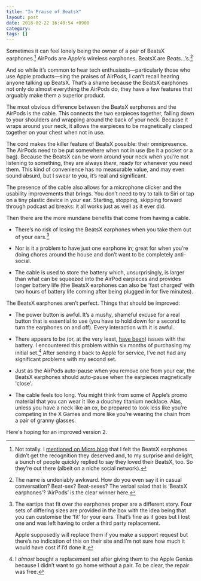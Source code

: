 ```yaml
---
title: "In Praise of BeatsX"
layout: post
date: 2018-02-22 16:40:54 +0900
category:
tags: []
---
```


Sometimes it can feel lonely being the owner of a pair of BeatsX earphones.[^1] AirPods are _Apple_’s wireless earphones. BeatsX are _Beats_…’s.[^2]

And so while it’s common to hear tech enthusiasts—particularly those who use Apple products—sing the praises of AirPods, I can’t recall hearing anyone talking up BeatsX. That’s a shame because the BeatsX earphones not only do almost everything the AirPods do, they have a few features that arguably make them a superior product.

The most obvious difference between the BeatsX earphones and the AirPods is the cable. This connects the two earpieces together, falling down to your shoulders and wrapping around the back of your neck. Because it wraps around your neck, it allows the earpieces to be magnetically clasped together on your chest when not in use.

The cord makes the killer feature of BeatsX possible: their omnipresence. The AirPods need to be put somewhere when not in use (be it a pocket or a bag). Because the BeatsX can be worn around your neck when you’re not listening to something, they are always  _there_, ready for whenever you need them. This kind of convenience has no measurable value, and may even sound absurd, but I swear to you, it’s real and significant.

The presence of the cable also allows for a microphone clicker and the usability improvements that brings. You don’t need to try to talk to Siri or tap on a tiny plastic device in your ear. Starting, stopping, skipping forward through podcast ad breaks: it all works just as well as it ever did.

Then there are the more mundane benefits that come from having a cable.

* There’s no risk of losing the BeatsX earphones when you take them out of your ears.[^3]

* Nor is it a problem to have just one earphone in; great for when you’re doing chores around the house and don’t want to be completely anti-social.

* The cable is used to store the battery which, unsurprisingly, is larger than what can be squeezed into the AirPod earpieces and provides longer battery life (the BeatsX earphones can also be 'fast charged' with two hours of battery life coming after being plugged in for five minutes).

The BeatsX earphones aren’t perfect. Things that should be improved:

* The power button is awful. It’s a mushy, shameful excuse for a real button that is essential to use (you have to hold down for a second to turn the earphones on and off). Every interaction with it is awful.

* There appears to be (or, at the very least, [have been][rpb]) issues with the battery. I encountered this problem within six months of purchasing my initial set.[^4] After sending it back to Apple for service, I’ve not had any significant problems with my second set.

[rpb]: https://www.reddit.com/r/apple/comments/63gqzk/trying_to_turn_on_my_beatsx_and_just_get_a/

* Just as the AirPods auto-pause when you remove one from your ear, the BeatsX earphones should auto-pause when the earpieces magnetically 'close'.

* The cable feels too long. You might think from some of Apple’s promo material that you can wear it like a douchey titanium necklace. Alas, unless you have a neck like an ox, be prepared to look less like you’re competing in the X Games and more like you’re wearing the chain from a pair of granny glasses.

Here's hoping for an improved version 2.

[^1]: Not totally. I [mentioned on Micro.blog][mbp] that I felt the BeatsX earphones didn’t get the recognition they deserved and, to my surprise and delight, a bunch of people quickly replied to say they loved their BeatsX, too. So they’re out there (albeit on a niche social network).

[mbp]: https://micro.blog/pyrmont/333953

[^2]: The name is undeniably awkward. How do you even say it in casual conversation? Beat-sex? Beat-sexes? The verbal salad that is ‘BeatsX earphones’?  ‘AirPods’ is the clear winner here.

[^3]:
    The eartips that fit over the earphones proper are a different story. Four sets of differing sizes are provided in the box with the idea being that you can customise the ‘fit’ for your ears. That’s fine as it goes but I lost one and was left having to order a third party replacement.

    Apple supposedly will replace them if you make a support request but there’s no indication of this on their site and I’m not sure how much it would have cost if I’d done it.

[^4]: I _almost_ bought a replacement set after giving them to the Apple Genius because I didn’t want to go home without a pair. To be clear, the repair was free.